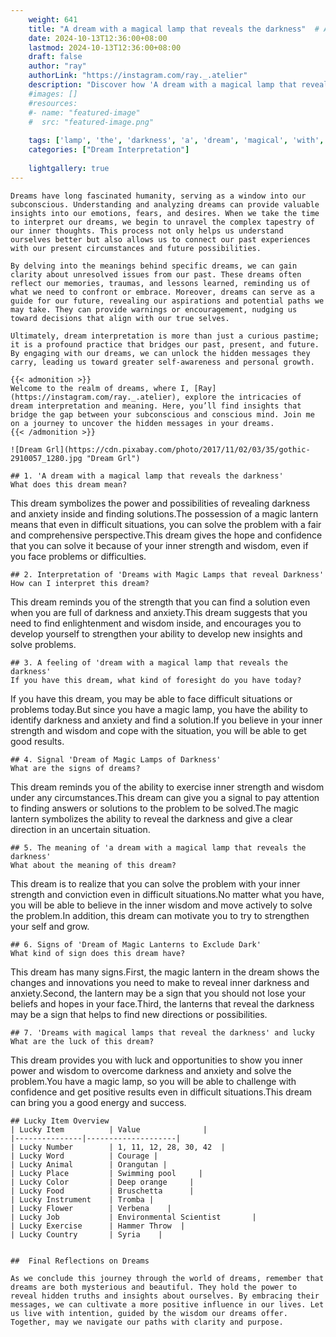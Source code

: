 ```yaml
---
    weight: 641
    title: "A dream with a magical lamp that reveals the darkness"  # Assuming 'title' column exists
    date: 2024-10-13T12:36:00+08:00
    lastmod: 2024-10-13T12:36:00+08:00
    draft: false
    author: "ray"
    authorLink: "https://instagram.com/ray._.atelier"
    description: "Discover how 'A dream with a magical lamp that reveals the darkness' can interpret your future and uncover its significant meanings in your life."
    #images: []
    #resources:
    #- name: "featured-image"
    #  src: "featured-image.png"
    
    tags: ['lamp', 'the', 'darkness', 'a', 'dream', 'magical', 'with', 'that', 'A', 'reveals']
    categories: ["Dream Interpretation"]
    
    lightgallery: true
---
```

    
    Dreams have long fascinated humanity, serving as a window into our subconscious. Understanding and analyzing dreams can provide valuable insights into our emotions, fears, and desires. When we take the time to interpret our dreams, we begin to unravel the complex tapestry of our inner thoughts. This process not only helps us understand ourselves better but also allows us to connect our past experiences with our present circumstances and future possibilities.
    
    By delving into the meanings behind specific dreams, we can gain clarity about unresolved issues from our past. These dreams often reflect our memories, traumas, and lessons learned, reminding us of what we need to confront or embrace. Moreover, dreams can serve as a guide for our future, revealing our aspirations and potential paths we may take. They can provide warnings or encouragement, nudging us toward decisions that align with our true selves.
    
    Ultimately, dream interpretation is more than just a curious pastime; it is a profound practice that bridges our past, present, and future. By engaging with our dreams, we can unlock the hidden messages they carry, leading us toward greater self-awareness and personal growth.
    
    {{< admonition >}}
    Welcome to the realm of dreams, where I, [Ray](https://instagram.com/ray._.atelier), explore the intricacies of dream interpretation and meaning. Here, you’ll find insights that bridge the gap between your subconscious and conscious mind. Join me on a journey to uncover the hidden messages in your dreams.
    {{< /admonition >}}
    
    ![Dream Grl](https://cdn.pixabay.com/photo/2017/11/02/03/35/gothic-2910057_1280.jpg "Dream Grl")
    
    ## 1. 'A dream with a magical lamp that reveals the darkness'
    What does this dream mean?
This dream symbolizes the power and possibilities of revealing darkness and anxiety inside and finding solutions.The possession of a magic lantern means that even in difficult situations, you can solve the problem with a fair and comprehensive perspective.This dream gives the hope and confidence that you can solve it because of your inner strength and wisdom, even if you face problems or difficulties.
    
    ## 2. Interpretation of 'Dreams with Magic Lamps that reveal Darkness'
    How can I interpret this dream?
This dream reminds you of the strength that you can find a solution even when you are full of darkness and anxiety.This dream suggests that you need to find enlightenment and wisdom inside, and encourages you to develop yourself to strengthen your ability to develop new insights and solve problems.
    
    ## 3. A feeling of 'dream with a magical lamp that reveals the darkness'
    If you have this dream, what kind of foresight do you have today?
If you have this dream, you may be able to face difficult situations or problems today.But since you have a magic lamp, you have the ability to identify darkness and anxiety and find a solution.If you believe in your inner strength and wisdom and cope with the situation, you will be able to get good results.
    
    ## 4. Signal 'Dream of Magic Lamps of Darkness'
    What are the signs of dreams?
This dream reminds you of the ability to exercise inner strength and wisdom under any circumstances.This dream can give you a signal to pay attention to finding answers or solutions to the problem to be solved.The magic lantern symbolizes the ability to reveal the darkness and give a clear direction in an uncertain situation.
    
    ## 5. The meaning of 'a dream with a magical lamp that reveals the darkness'
    What about the meaning of this dream?
This dream is to realize that you can solve the problem with your inner strength and conviction even in difficult situations.No matter what you have, you will be able to believe in the inner wisdom and move actively to solve the problem.In addition, this dream can motivate you to try to strengthen your self and grow.
    
    ## 6. Signs of 'Dream of Magic Lanterns to Exclude Dark'
    What kind of sign does this dream have?
This dream has many signs.First, the magic lantern in the dream shows the changes and innovations you need to make to reveal inner darkness and anxiety.Second, the lantern may be a sign that you should not lose your beliefs and hopes in your face.Third, the lanterns that reveal the darkness may be a sign that helps to find new directions or possibilities.
    
    ## 7. 'Dreams with magical lamps that reveal the darkness' and lucky
    What are the luck of this dream?
This dream provides you with luck and opportunities to show you inner power and wisdom to overcome darkness and anxiety and solve the problem.You have a magic lamp, so you will be able to challenge with confidence and get positive results even in difficult situations.This dream can bring you a good energy and success.
    
    ## Lucky Item Overview
    | Lucky Item          | Value              |
    |---------------|--------------------|
    | Lucky Number        | 1, 11, 12, 28, 30, 42  |
    | Lucky Word          | Courage |
    | Lucky Animal        | Orangutan |
    | Lucky Place         | Swimming pool     |
    | Lucky Color         | Deep orange     |
    | Lucky Food          | Bruschetta      |
    | Lucky Instrument    | Tromba |
    | Lucky Flower        | Verbena    |
    | Lucky Job           | Environmental Scientist       |
    | Lucky Exercise      | Hammer Throw  |
    | Lucky Country       | Syria    |
    
    
    ##  Final Reflections on Dreams
    
    As we conclude this journey through the world of dreams, remember that dreams are both mysterious and beautiful. They hold the power to reveal hidden truths and insights about ourselves. By embracing their messages, we can cultivate a more positive influence in our lives. Let us live with intention, guided by the wisdom our dreams offer. Together, may we navigate our paths with clarity and purpose.
    